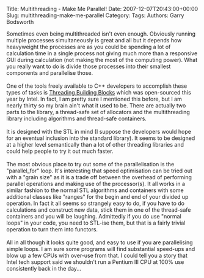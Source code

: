 Title: Multithreading - Make Me Parallel!
Date: 2007-12-07T20:43:00+00:00
Slug: multithreading-make-me-parallel
Category: 
Tags: 
Authors: Garry Bodsworth

Sometimes even being multithreaded isn't even enough.  Obviously running multiple processes simultaneously is great and all but it depends how heavyweight the processes are as you could be spending a lot of calculation time in a single process not giving much more than a responsive GUI during calculation (not making the most of the computing power).  What you really want to do is divide those processes into their smallest components and parallelise those.<br /><br />One of the tools freely available to C++ developers to accomplish these types of tasks is <a href="http://threadingbuildingblocks.org">Threading Building Blocks</a> which was open-sourced this year by Intel.  In fact, I am pretty sure I mentioned this before, but I am nearly thirty so my brain ain't what it used to be.  There are actually two parts to the library, a thread-safe set of allocators and the multithreading library including algorithms and thread-safe containers.<br /><br />It is designed with the STL in mind (I suppose the developers would hope for an eventual inclusion into the standard library). It seems to be designed at a higher level semantically than a lot of other threading libraries and could help people to try it out much faster.<br /><br />The most obvious place to try out some of the parallelisation is the "parallel_for" loop.  It's interesting that speed optimisation can be tried out with a "grain size" as it is a trade off between the overhead of performing parallel operations and making use of the processor(s).  It all works in a similar fashion to the normal STL algorithms and containers with some additional classes like "ranges" for the begin and end of your divided up operation.  In fact it all seems so strangely easy to do, if you have to do calculations and construct new data, stick them in one of the thread-safe containers and you will be laughing.  Admittedly if you do use "normal loops" in your code, you need to STL-ise them, but that is a fairly trivial operation to turn them into functors.<br /><br />All in all though it looks quite good, and easy to use if you are parallelising simple loops.  I am sure some programs will find substantial speed-ups and blow up a few CPUs with over-use from that.  I could tell you a story that Intel tech support said we shouldn't run a Pentium III CPU at 100% use consistently back in the day...
